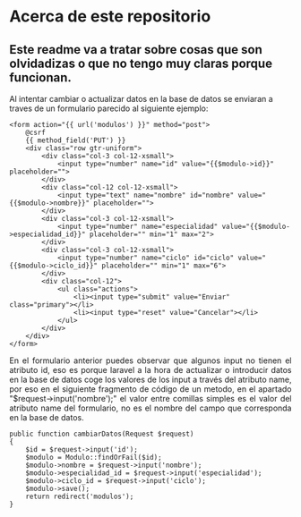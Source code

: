 # Acerca de este repositorio

## Este readme va a tratar sobre cosas que son olvidadizas o que no tengo muy claras porque funcionan.

Al intentar cambiar o actualizar datos en la base de datos se enviaran a traves de un formulario parecido al siguiente ejemplo:

```
<form action="{{ url('modulos') }}" method="post">
    @csrf
    {{ method_field('PUT') }}
    <div class="row gtr-uniform">
        <div class="col-3 col-12-xsmall">
            <input type="number" name="id" value="{{$modulo->id}}" placeholder="">
        </div>
        <div class="col-12 col-12-xsmall">
            <input type="text" name="nombre" id="nombre" value="{{$modulo->nombre}}" placeholder="">
        </div>
        <div class="col-3 col-12-xsmall">
            <input type="number" name="especialidad" value="{{$modulo->especialidad_id}}" placeholder="" min="1" max="2">
        </div>
        <div class="col-3 col-12-xsmall">
            <input type="number" name="ciclo" id="ciclo" value="{{$modulo->ciclo_id}}" placeholder="" min="1" max="6">
        </div>
        <div class="col-12">
            <ul class="actions">
                <li><input type="submit" value="Enviar" class="primary"></li>
                <li><input type="reset" value="Cancelar"></li>
            </ul>
        </div>
    </div>
</form>
```

<p style="text-align: justify;">En el formulario anterior puedes observar que algunos input no tienen el atributo id, eso es porque laravel a la hora de actualizar o introducir datos en la base de datos coge los valores de los input a través del atributo name, por eso en el siguiente fragmento de código de un metodo, en el apartado "$request->input('nombre');" el valor entre comillas simples es el valor del atributo name del formulario, no es el nombre del campo que corresponda en la base de datos.</p>

```
public function cambiarDatos(Request $request)
{
    $id = $request->input('id');
    $modulo = Modulo::findOrFail($id);
    $modulo->nombre = $request->input('nombre');
    $modulo->especialidad_id = $request->input('especialidad');
    $modulo->ciclo_id = $request->input('ciclo');
    $modulo->save();
    return redirect('modulos');
}
```
